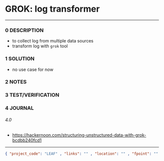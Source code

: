 # GROK: log transformer
--------------------------------
### 0 DESCRIPTION
- to collect log from multiple data sources
- transform log with ```grok``` tool

### 1 SOLUTION

- no use case for now

### 2 NOTES


### 3 TEST/VERIFICATION


### 4 JOURNAL
###### 4.0
- https://hackernoon.com/structuring-unstructured-data-with-grok-bcdbb240fcd1


--------------------------------
```json
{ "project_code": "LEAF" , "links": "" , "location": "" , "fpoint": "" }
```

